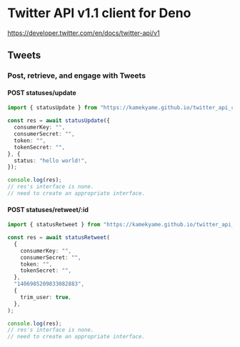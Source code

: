 # Twitter API v1.1 client for Deno

https://developer.twitter.com/en/docs/twitter-api/v1

## Tweets

### Post, retrieve, and engage with Tweets

#### POST statuses/update

```typescript
import { statusUpdate } from "https://kamekyame.github.io/twitter_api_client/api_v1/tweets/update.ts";

const res = await statusUpdate({
  consumerKey: "",
  consumerSecret: "",
  token: "",
  tokenSecret: "",
}, {
  status: "hello world!",
});

console.log(res);
// res's interface is none.
// need to create an appropriate interface.
```

#### POST statuses/retweet/:id

```typescript
import { statusRetweet } from "https://kamekyame.github.io/twitter_api_client/api_v1/tweets/retweet.ts";

const res = await statusRetweet(
  {
    consumerKey: "",
    consumerSecret: "",
    token: "",
    tokenSecret: "",
  },
  "1406985209833082883",
  {
    trim_user: true,
  },
);

console.log(res);
// res's interface is none.
// need to create an appropriate interface.
```
